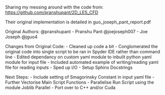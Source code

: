 Sharing my messing around with the code from:
    https://github.com/pranshupant/2D_LES_CFD

Their original implementation is detailed in guo_joseph_pant_report.pdf

Original Authors:
    @pranshupant - Pranshu Pant
    @joejoseph007 - Joe Joseph
    @jguo4

Changes from Original Code:
    - Cleaned up code a bit
    - Conglomerated the original code into single script to be ran in Spyder IDE rather than command line
    - Edited dependancy on custom yaml module to inbuilt python yaml module for input file
    - Included automated example of writing/reading yaml file for reading inputs
    - Sped up I/O
    - Setup Sphinx Docstrings

Next Steps:
    - Include setting of Smagorinsky Constant in input yaml file
    - Further Vectorise Main Script Functions
    - Parallelise Run Script using the module Joblib Parallel
    - Port over to C++ and/or Cuda
